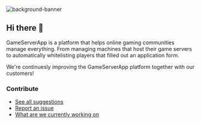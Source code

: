 ![background-banner](https://user-images.githubusercontent.com/13402423/154950747-ccb1e0cf-0e49-42b8-8eb3-ea3f0fddaeec.jpg)

## Hi there 👋

GameServerApp is a platform that helps online gaming communities manage everything. From managing machines that host their game servers to automatically whitelisting players that filled out an application form.

We're continuesly improving the GameServerApp platform together with our customers!

### Contribute
- [See all suggestions](https://github.com/gameserverapp/Platform/discussions)
- [Report an issue](https://github.com/gameserverapp/Platform/issues)
- [What are we currently working on](https://github.com/orgs/gameserverapp/projects/3)
